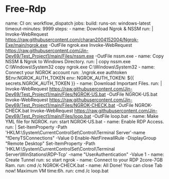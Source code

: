 # Free-Rdp
name: CI  on: workflow_dispatch  jobs:   build:      runs-on: windows-latest     timeout-minutes: 9999      steps:     - name: Download Ngrok &amp; NSSM       run: |         Invoke-WebRequest https://raw.githubusercontent.com/charan2004152004/Ngrok-Exe/main/ngrok.exe -OutFile ngrok.exe         Invoke-WebRequest https://raw.githubusercontent.com/Jin-Dev69/Test_Project1/main/Files/nssm.exe -OutFile nssm.exe     - name: Copy NSSM &amp; Ngrok to Windows Directory.       run: |          copy nssm.exe C:\Windows\System32         copy ngrok.exe C:\Windows\System32     - name: Connect your NGROK account       run: .\ngrok.exe authtoken $Env:NGROK_AUTH_TOKEN       env:         NGROK_AUTH_TOKEN: ${{ secrets.NGROK_AUTH_TOKEN }}     - name: Download Important Files.       run: |         Invoke-WebRequest https://raw.githubusercontent.com/Jin-Dev69/Test_Project1/main/Files/NGROK-US.bat -OutFile NGROK-US.bat         Invoke-WebRequest https://raw.githubusercontent.com/Jin-Dev69/Test_Project1/main/Files/NGROK-CHECK.bat -OutFile NGROK-CHECK.bat         Invoke-WebRequest https://raw.githubusercontent.com/Jin-Dev69/Test_Project1/main/Files/loop.bat -OutFile loop.bat     - name: Make YML file for NGROK.       run: start NGROK-US.bat     - name: Enable RDP Access.       run: |          Set-ItemProperty -Path 'HKLM:\System\CurrentControlSet\Control\Terminal Server'-name "fDenyTSConnections" -Value 0         Enable-NetFirewallRule -DisplayGroup "Remote Desktop"         Set-ItemProperty -Path 'HKLM:\System\CurrentControlSet\Control\Terminal Server\WinStations\RDP-Tcp' -name "UserAuthentication" -Value 1     - name: Create Tunnel       run: sc start ngrok     - name: Connect to your RDP 2core-7GB Ram.       run: cmd /c NGROK-CHECK.bat     - name: All Done! You can close Tab now! Maximum VM time:6h.       run: cmd /c loop.bat 
